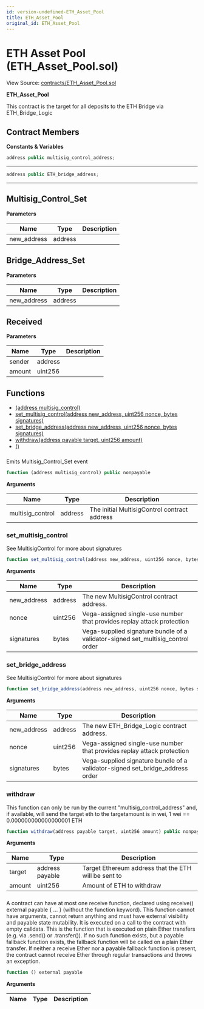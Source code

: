 ```yaml
---
id: version-undefined-ETH_Asset_Pool
title: ETH_Asset_Pool
original_id: ETH_Asset_Pool
---
```


# ETH Asset Pool (ETH_Asset_Pool.sol)

View Source: [contracts/ETH_Asset_Pool.sol](../contracts/ETH_Asset_Pool.sol)

**ETH_Asset_Pool**

This contract is the target for all deposits to the ETH Bridge via ETH_Bridge_Logic

## Contract Members
**Constants & Variables**

```js
address public multisig_control_address;
```
---

```js
address public ETH_bridge_address;
```
---

## Multisig_Control_Set

**Parameters**

| Name        | Type           | Description  |
| ------------- |------------- | -----|
| new_address | address |  | 

## Bridge_Address_Set

**Parameters**

| Name        | Type           | Description  |
| ------------- |------------- | -----|
| new_address | address |  | 

## Received

**Parameters**

| Name        | Type           | Description  |
| ------------- |------------- | -----|
| sender | address |  | 
| amount | uint256 |  | 

## Functions

- [(address multisig_control)](#eth_asset_poolsol)
- [set_multisig_control(address new_address, uint256 nonce, bytes signatures)](#set_multisig_control)
- [set_bridge_address(address new_address, uint256 nonce, bytes signatures)](#set_bridge_address)
- [withdraw(address payable target, uint256 amount)](#withdraw)
- [()](#eth_asset_poolsol)

### 

Emits Multisig_Control_Set event

```js
function (address multisig_control) public nonpayable
```

**Arguments**

| Name        | Type           | Description  |
| ------------- |------------- | -----|
| multisig_control | address | The initial MultisigControl contract address | 

### set_multisig_control

See MultisigControl for more about signatures

```js
function set_multisig_control(address new_address, uint256 nonce, bytes signatures) public nonpayable
```

**Arguments**

| Name        | Type           | Description  |
| ------------- |------------- | -----|
| new_address | address | The new MultisigControl contract address. | 
| nonce | uint256 | Vega-assigned single-use number that provides replay attack protection | 
| signatures | bytes | Vega-supplied signature bundle of a validator-signed set_multisig_control order | 

### set_bridge_address

See MultisigControl for more about signatures

```js
function set_bridge_address(address new_address, uint256 nonce, bytes signatures) public nonpayable
```

**Arguments**

| Name        | Type           | Description  |
| ------------- |------------- | -----|
| new_address | address | The new ETH_Bridge_Logic contract address. | 
| nonce | uint256 | Vega-assigned single-use number that provides replay attack protection | 
| signatures | bytes | Vega-supplied signature bundle of a validator-signed set_bridge_address order | 

### withdraw

This function can only be run by the current "multisig_control_address" and, if available, will send the target eth to the targetamount is in wei, 1 wei == 0.000000000000000001 ETH

```js
function withdraw(address payable target, uint256 amount) public nonpayable
```

**Arguments**

| Name        | Type           | Description  |
| ------------- |------------- | -----|
| target | address payable | Target Ethereum address that the ETH will be sent to | 
| amount | uint256 | Amount of ETH to withdraw | 

### 

A contract can have at most one receive function,
 declared using receive() external payable { ... }
 (without the function keyword). This function cannot have arguments,
 cannot return anything and must have external visibility and payable state
 mutability. It is executed on a call to the contract with empty calldata.
 This is the function that is executed on plain Ether transfers (e.g. via .send()
 or .transfer()). If no such function exists, but a payable fallback
 function exists, the fallback function will be called on a plain Ether
 transfer. If neither a receive Ether nor a payable fallback function is
 present, the contract cannot receive Ether through regular transactions
 and throws an exception.

```js
function () external payable
```

**Arguments**

| Name        | Type           | Description  |
| ------------- |------------- | -----|


